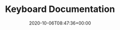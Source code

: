 ---
title : "Keyboard Documentation"
description: "Here you will find documentations and instructions for everything keeb related. Focusing on products from 0xCB."
lead: "Here you will find documentations and instructions for everything keeb related. Focusing on products from 0xCB."
date: 2020-10-06T08:47:36+00:00
lastmod: 2020-10-06T08:47:36+00:00
draft: false
images: []
---